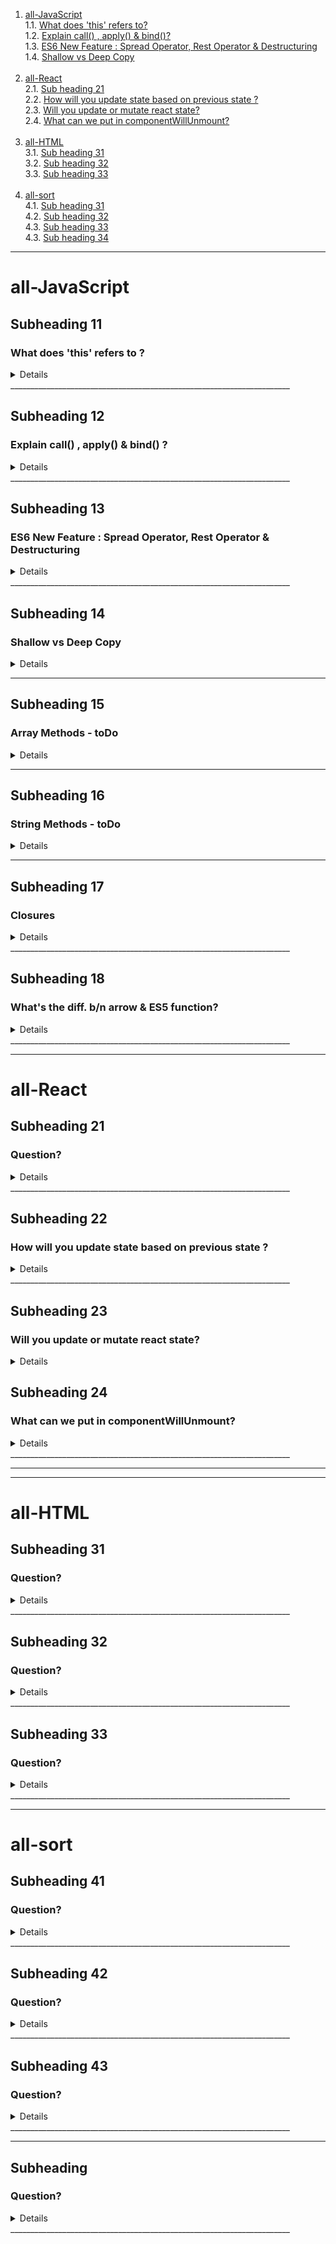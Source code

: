 1.  [all-JavaScript](#all-javascript) <br/>
    1.1. [What does 'this' refers to?](#subheading-11) <br/>
    1.2. [Explain  call() , apply() & bind()?](#subheading-12) <br/>
    1.3. [ES6 New Feature : Spread Operator, Rest Operator & Destructuring](#subheading-13) <br/>
    1.4. [Shallow vs Deep Copy](#subheading-14) <br/><br/>
2.  [all-React](#all-react) <br/>
    2.1. [Sub heading 21](#subheading-21) <br/>
    2.2. [How will you update state based on previous state ?](#subheading-22) <br/>
    2.3. [Will you update or mutate react state?](#subheading-23) <br/>
    2.4. [What can we put in componentWillUnmount?](#subheading-24) <br/><br/>
3.  [all-HTML](#all-html) <br/>
    3.1. [Sub heading 31](#subheading-31) <br/>
    3.2. [Sub heading 32](#subheading-32) <br/>
    3.3. [Sub heading 33](#subheading-33) <br/><br/>
4.  [all-sort](#all-sort) <br/>
    4.1. [Sub heading 31](#subheading-41) <br/>
    4.2. [Sub heading 32](#subheading-42) <br/>
    4.3. [Sub heading 33](#subheading-43) <br/>
    4.3. [Sub heading 34](#subheading-44) <br/>

---
# all-JavaScript
## Subheading 11
### What does 'this' refers to ?

<details>

```javascript
const element = <h1>Hello, JSX!</h1>;
```

<b>Last point v.imp!</b>

![alt text](./images/image-996.png)

</details>
______________________________________________________________________

## Subheading 12
### Explain  call() , apply() & bind() ?

<details>

```javascript
const element = <h1>Hello, JSX!</h1>;
```

### Note: They don't work with arrow functions!

Call method 

![alt text](image-20.png)
![alt text](./images/image-999.png)

Apply method

![alt text](image-19.png)
![alt text](./images/image-997.png)

Bind method

![alt text](image-18.png)
![alt text](./images/image-998.png)

</details>
______________________________________________________________________

## Subheading 13
### ES6 New Feature : Spread Operator, Rest Operator & Destructuring

<details>

```javascript
const element = <h1>Hello, JSX!</h1>;
```
Spread operator

![alt text](image-5.png)

numbersCombined will be [1, 2, 3, 4, 5, 6]

![alt text](image.png)
![alt text](image-1.png)
![alt text](image-2.png)

Rest Operator

![alt text](image-3.png)

</details>
______________________________________________________________________

## Subheading 14
###  Shallow vs Deep Copy

<details>

```javascript
const element = <h1>Hello, JSX!</h1>;
```

# Shallow Copy
![alt text](image-4.png)

# Deep Copy for non-nested objects
![alt text](image-6.png)
![alt text](image-7.png)
![alt text](image-8.png)
![alt text](image-9.png)

## Full proof way to Deep copy 

### structuredClone() global function <br/>

(except non-serializable objects, for example, functions (with closures), Symbols, objects that represent HTML elements in the HTML DOM API, recursive data, and many other cases.)

![alt text](image-10.png)


</details>

______________________________________________________________________

## Subheading 15
### Array Methods - toDo

<details>

```javascript
const element = <h1>Hello, JSX!</h1>;
```

![alt text](image-11.png)

</details>

______________________________________________________________________

## Subheading 16
### String Methods - toDo

<details>

```javascript
const element = <h1>Hello, JSX!</h1>;
```

Answer!

</details>

______________________________________________________________________

## Subheading 17
### Closures

<details>

```javascript
const element = <h1>Hello, JSX!</h1>;
```

A closure gives a function access to its outer scope. 

In other words, a closure is the combination of a function enclosed with references to its surrounding state i.e. the lexical environment. 

### What is lexical scoping in closures?

![alt text](image-12.png)

![alt text](image-13.png)

The console.log() statement within the displayName() function successfully displays the value of the name variable, which is declared in its parent function. 

This is an example of lexical scoping.

Nested functions have access to variables declared in their outer scope.

## Will the following work as expected or not?

![alt text](image-14.png)

No matter what field you focus, only the message about your age will be displayed!! 

Reason:
![alt text](image-15.png)

## How to solve this bug ?

Solution: You have to use the let or const keyword instead of var.

![alt text](image-16.png)

</details>
______________________________________________________________________


## Subheading 18
### What's the diff. b/n arrow & ES5 function?

<details>


### 1. Call apply bind work with ES5 functions but not arrow functions;

![alt text](image-17.png)

![alt text](image-22.png)

### 2.	“arguments” object works only inside ES5 function while "spread operator" works only inside Arrow function

![alt text](image-21.png)

![alt text](image-23.png)

![alt text](image-24.png)

### 2. ES5 function can be accessed before they are declared  but not Arrow function.

![alt text](image-27.png)

![alt text](image-26.png)

### 3. this value ES5 function has its own 'this' but Arrow function don't.

Regular functions have their own this context. Depends on how you call or execute the function.

Arrow functions, do not have their own this context. They capture the this value from the surrounding lexical context in which the arrow function was created.


### 4. Prototype property by default existis for ES5 function but not for Arrow function.

Any function declared in JS except Arrow functions have a default property called prototype. 
Accessing prototype of an arrow function gives undefined as below,

![alt text](image-25.png)

### By default, the prototype of any function's (ES5 only) prototype property is Object.prototype  

### Object.prototype.__proto__ is null 

</details>
______________________________________________________________________


---

# all-React

## Subheading 21
### Question?

<details>

```javascript
const element = <h1>Hello, JSX!</h1>;
```

Answer!

</details>
______________________________________________________________________

## Subheading 22
### How will you update state based on previous state ?

<details>

```javascript
const element = <h1>Hello, JSX!</h1>;
```

Since state is considered read only so you should replace it with a new updated state, rather than mutate your existing object.  

Wrong: setAge(age+1)  
Correct: setAge(prevAge => prevAge + 1)  

</details>
______________________________________________________________________


## Subheading 23
### Will you update or mutate react state? 

<details>

```javascript
const element = <h1>Hello, JSX!</h1>;
```

Since state is considered read only so you should replace it with a new updated state, rather than mutate your existing object.  
![alt text](./images/image-995.png)

</details>

## Subheading 24
### What can we put in componentWillUnmount?

<details>

```javascript
const element = <h1>Hello, JSX!</h1>;
```

This is called just before a component is removed from the DOM. It's a crucial place to perform cleanup tasks, such as clearing timers, unsubscribing from events, or releasing resources to prevent memory leaks. 

</details>
______________________________________________________________________

______________________________________________________________________

---

# all-HTML

## Subheading 31
### Question?

<details>

```javascript
const element = <h1>Hello, JSX!</h1>;
```

Answer!

</details>
______________________________________________________________________

## Subheading 32
### Question?

<details>

```javascript
const element = <h1>Hello, JSX!</h1>;
```

Answer!

</details>
______________________________________________________________________

## Subheading 33
### Question?

<details>

```javascript
const element = <h1>Hello, JSX!</h1>;
```

Answer!

</details>
______________________________________________________________________

---

# all-sort

## Subheading 41
### Question?

<details>

```javascript
const element = <h1>Hello, JSX!</h1>;
```

Answer!

</details>
______________________________________________________________________

## Subheading 42
### Question?

<details>

```javascript
const element = <h1>Hello, JSX!</h1>;
```

Answer!

</details>
______________________________________________________________________

## Subheading 43
### Question?

<details>

```javascript
const element = <h1>Hello, JSX!</h1>;
```

Answer!

</details>
______________________________________________________________________

---

## Subheading 
### Question?

<details>

```javascript
const element = <h1>Hello, JSX!</h1>;
```

Answer!

</details>
______________________________________________________________________
